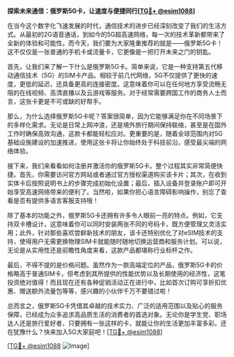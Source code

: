 **探索未来通信：俄罗斯5G卡，让速度与便捷同行[[TG💪+ @esim1088](https://t.me/s/esim1088)]**

在当今这个数字化飞速发展的时代，通信技术的进步已经深刻改变了我们的生活方式。从最初的2G语音通话，到如今的5G超高速网络，每一次的技术革新都带来了全新的体验和可能性。而今天，我们要为大家隆重推荐的就是——俄罗斯5G卡！这不仅仅是一张普通的手机卡或流量卡，它更像是一把打开未来之门的钥匙。

首先，让我们来了解一下什么是俄罗斯5G卡。简单来说，它是一种支持第五代移动通信技术（5G）的SIM卡产品。相较于前几代网络，5G不仅提供了更快的速度，更低的延迟，还具备更高的连接密度。这意味着你可以在任何地方享受流畅无阻的在线视频、高清直播以及云游戏等服务。对于经常需要跨国工作的商务人士而言，这张卡更是不可或缺的好帮手。

那么，为什么选择俄罗斯5G卡呢？答案很简单，因为它能够满足你在不同场景下的多样化需求。无论是日常上网冲浪，还是境外旅行期间保持联络，甚至是在国外工作时确保高效沟通，这款卡都能轻松应对。更重要的是，随着全球范围内对5G基础设施建设的加速推进，使用这张卡将让你始终处于科技前沿，感受最尖端的网络体验。

接下来，我们来看看如何注册并激活你的俄罗斯5G卡。整个过程其实非常简便快捷。首先，你需要访问官方网站或者通过官方授权渠道购买该卡片；其次，在收到实体卡后按照说明书上的步骤完成初始化设置；最后，插入设备并登录账户即可开始享受高速网络带来的便利了。当然啦，如果你担心语言障碍影响操作，别忘了查看是否有提供多语言客服支持哦！

除了基本的功能之外，俄罗斯5G卡还拥有许多令人眼前一亮的特点。例如，它支持双卡槽设计，这意味着你可以同时安装两张不同的号码卡，既方便管理又灵活实用；此外，针对那些喜欢尝鲜新技术的朋友，该卡还特别优化了对eSIM技术的支持，使得用户无需更换物理SIM卡就能随时随地切换运营商和服务计划。可以说，无论是从实用性还是前瞻性角度来看，这款产品都堪称行业标杆之作。

最后，不得不提的是价格问题。虽然作为一款高端定位的产品，俄罗斯5G卡的价格略高于普通SIM卡，但考虑到其所提供的性能优势以及长期使用的经济性，这笔投资绝对值得！而且现在还有各种促销活动正在进行中，比如首次订购可享折扣优惠、赠送额外流量包等等，感兴趣的小伙伴千万不要错过啦！

总而言之，俄罗斯5G卡凭借其卓越的技术实力、广泛的适用范围以及贴心的服务保障，已经成为众多追求高品质生活的消费者的首选对象。无论你是学生党、职场达人还是旅行爱好者，只要拥有一张这样的卡，就能让你的生活更加丰富多彩。还在犹豫什么？快来加入5G大家庭吧！[[TG💪+ @esim1088](https://t.me/s/esim1088)]

[[TG💪+ @esim1088](https://t.me/s/esim1088) ![Image](https://i.postimg.cc/4NQfJmqS/Snipaste-2025-05-13-00-14-12.png)]